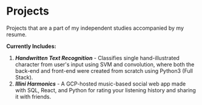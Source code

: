# Projects
Projects that are a part of my independent studies accompanied by my resume.

**Currently Includes:**
1. ***Handwritten Text Recognition*** - Classifies single hand-illustrated character from user's input using SVM and convolution, where both the back-end and front-end were created from scratch using Python3 (Full Stack).
2. ***Illini Harmonics*** - A GCP-hosted music-based social web app made with SQL, React, and Python for rating your listening history and sharing it with friends.
